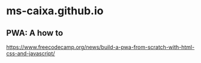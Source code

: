 # ms-caixa.github.io

## PWA: A how to
https://www.freecodecamp.org/news/build-a-pwa-from-scratch-with-html-css-and-javascript/